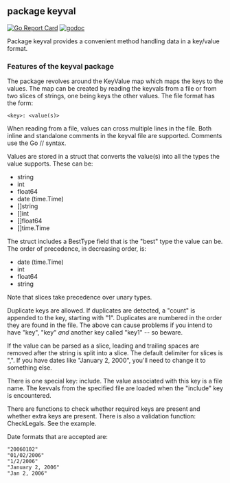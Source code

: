 ## package keyval

[![Go Report Card](https://goreportcard.com/badge/github.com/invertedv/keyval)](https://goreportcard.com/report/github.com/invertedv/keyval)
[![godoc](https://img.shields.io/badge/go.dev-reference-007d9c?logo=go&logoColor=white)](https://pkg.go.dev/mod/github.com/invertedv/keyval?tab=overview)

Package keyval provides a convenient method handling data in a key/value format.

### Features of the keyval package

The package revolves around the KeyValue map which maps the keys to the values. The map can be created by 
reading the keyvals from a file or from two slices of strings, one being keys the other values. 
The file format has the form:

    <key>: <value(s)>
When reading from a file, values can cross multiple lines in the file. Both inline and standalone 
comments in the keyval file are supported. Comments use the Go // syntax.

Values are stored in a struct that converts the value(s) into all the types the value supports. These can be:

- string
- int
- float64
- date (time.Time)
- []string
- []int
- []float64
- []time.Time

The struct includes a BestType field that is the "best" type the value can be. The order of precedence, in decreasing order, is:

- date (time.Time)
- int
- float64
- string

Note that slices take precedence over unary types.

Duplicate keys are allowed. If duplicates are detected, a "count" is appended to the key, starting with "1". Duplicates are numbered in the order they are found in the file. The above can cause problems if you intend to have "key", "key" *and* another key called "key1" -- so beware.

If the value can be parsed as a slice, leading and trailing spaces are removed after the string is split into a slice. The default delimiter for slices is ",". If you have dates like "January 2, 2000", you'll need to change it to something else.

There is one special key: include. The value associated with this key is a file name. The kevvals from the specified file are loaded when the "include" key is encountered.

There are functions to check whether required keys are present and whether extra keys are present. There is also a validation function: CheckLegals. See the example.

Date formats that are accepted are:

    "20060102"
    "01/02/2006"
    "1/2/2006"
    "January 2, 2006"
    "Jan 2, 2006"
